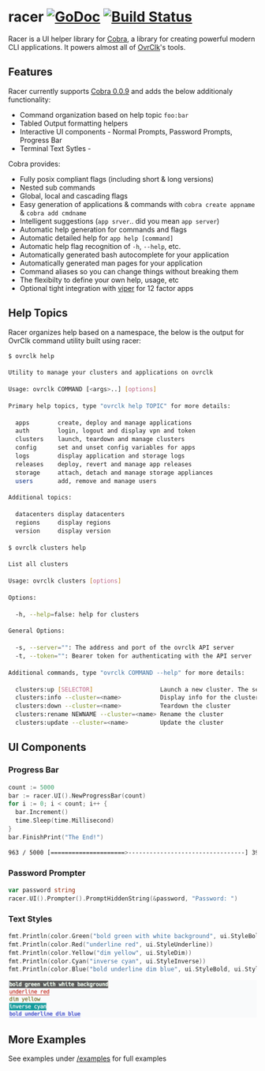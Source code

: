# racer [![GoDoc](https://godoc.org/github.com/gosuri/racer?status.svg)](https://godoc.org/github.com/gosuri/racer) [![Build Status](https://travis-ci.org/gosuri/racer.svg?branch=master)](https://travis-ci.org/gosuri/racer)

Racer is a UI helper library for [Cobra](https://github.com/spf13/cobra), a library for creating powerful modern CLI applications. It powers almost all of [OvrClk](http://ovrclk.com)'s tools.

## Features

Racer currently supports [Cobra 0.0.9](https://github.com/spf13/cobra) and adds the below additionaly functionality:

* Command organization based on help topic `foo:bar`
* Tabled Output formatting helpers
* Interactive UI components - Normal Prompts, Password Prompts, Progress Bar
* Terminal Text Sytles - 

Cobra provides:

* Fully posix compliant flags (including short & long versions)
* Nested sub commands
* Global, local and cascading flags
* Easy generation of applications & commands with `cobra create appname` & `cobra add cmdname`
* Intelligent suggestions (`app srver`.. did you mean `app server`)
* Automatic help generation for commands and flags
* Automatic detailed help for `app help [command]`
* Automatic help flag recognition of `-h`, `--help`, etc.
* Automatically generated bash autocomplete for your application
* Automatically generated man pages for your application
* Command aliases so you can change things without breaking them
* The flexibilty to define your own help, usage, etc
* Optional tight integration with [viper](http://github.com/spf13/viper) for 12 factor apps

## Help Topics

Racer organizes help based on a namespace, the below is the output for OvrClk command utility built using racer:

```sh
$ ovrclk help

Utility to manage your clusters and applications on ovrclk

Usage: ovrclk COMMAND [<args>..] [options]

Primary help topics, type "ovrclk help TOPIC" for more details:

  apps        create, deploy and manage applications
  auth        login, logout and display vpn and token
  clusters    launch, teardown and manage clusters
  config      set and unset config variables for apps
  logs        display application and storage logs
  releases    deploy, revert and manage app releases
  storage     attach, detach and manage storage appliances
  users       add, remove and manage users

Additional topics:

  datacenters display datacenters
  regions     display regions
  version     display version

$ ovrclk clusters help

List all clusters

Usage: ovrclk clusters [options]

Options:

  -h, --help=false: help for clusters

General Options:

  -s, --server="": The address and port of the ovrclk API server
  -t, --token="": Bearer token for authenticating with the API server

Additional commands, type "ovrclk COMMAND --help" for more details:

  clusters:up [SELECTOR]                   Launch a new cluster. The selector could either be a region or a datacenter name
  clusters:info --cluster=<name>           Display info for the cluster
  clusters:down --cluster=<name>           Teardown the cluster
  clusters:rename NEWNAME --cluster=<name> Rename the cluster
  clusters:update --cluster=<name>         Update the cluster
```

## UI Components

### Progress Bar

```go
count := 5000
bar := racer.UI().NewProgressBar(count)
for i := 0; i < count; i++ {
  bar.Increment()
  time.Sleep(time.Millisecond)
}
bar.FinishPrint("The End!")
```

```sh
963 / 5000 [=====================>---------------------------------] 39.26 % 3s
```

### Password Prompter

```go
var password string
racer.UI().Prompter().PromptHiddenString(&password, "Password: ")
```

### Text Styles

```go
fmt.Println(color.Green("bold green with white background", ui.StyleBold, ui.ColorWhiteBg))
fmt.Println(color.Red("underline red", ui.StyleUnderline))
fmt.Println(color.Yellow("dim yellow", ui.StyleDim))
fmt.Println(color.Cyan("inverse cyan", ui.StyleInverse))
fmt.Println(color.Blue("bold underline dim blue", ui.StyleBold, ui.StyleUnderline, ui.StyleDim))
```

![color output](docs/color.png?raw=true)

## More Examples

See examples under [/examples](examples) for full examples

